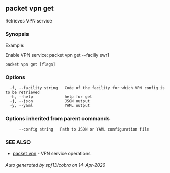 ## packet vpn get

Retrieves VPN service

### Synopsis

Example:
	
Enable VPN service: 
packet vpn get --faciliy ewr1


```
packet vpn get [flags]
```

### Options

```
  -f, --facility string   Code of the facility for which VPN config is to be retrieved
  -h, --help              help for get
  -j, --json              JSON output
  -y, --yaml              YAML output
```

### Options inherited from parent commands

```
      --config string   Path to JSON or YAML configuration file
```

### SEE ALSO

* [packet vpn](packet_vpn.md)	 - VPN service operations

###### Auto generated by spf13/cobra on 14-Apr-2020
